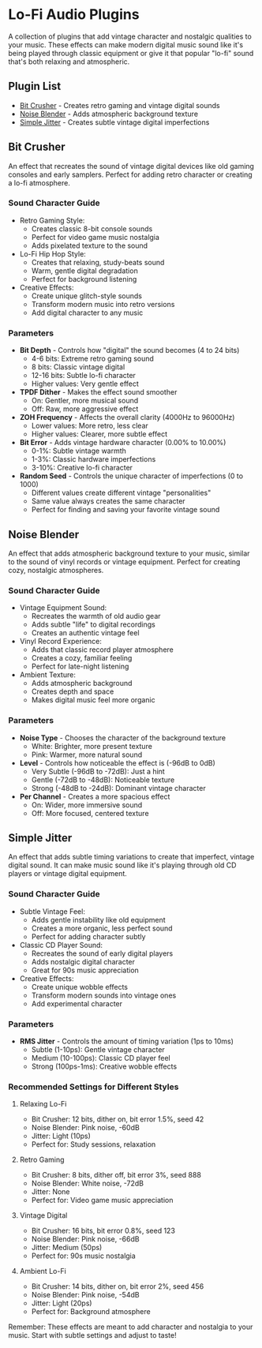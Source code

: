# Lo-Fi Audio Plugins

A collection of plugins that add vintage character and nostalgic qualities to your music. These effects can make modern digital music sound like it's being played through classic equipment or give it that popular "lo-fi" sound that's both relaxing and atmospheric.

## Plugin List

- [Bit Crusher](#bit-crusher) - Creates retro gaming and vintage digital sounds
- [Noise Blender](#noise-blender) - Adds atmospheric background texture
- [Simple Jitter](#simple-jitter) - Creates subtle vintage digital imperfections

## Bit Crusher

An effect that recreates the sound of vintage digital devices like old gaming consoles and early samplers. Perfect for adding retro character or creating a lo-fi atmosphere.

### Sound Character Guide
- Retro Gaming Style:
  - Creates classic 8-bit console sounds
  - Perfect for video game music nostalgia
  - Adds pixelated texture to the sound
- Lo-Fi Hip Hop Style:
  - Creates that relaxing, study-beats sound
  - Warm, gentle digital degradation
  - Perfect for background listening
- Creative Effects:
  - Create unique glitch-style sounds
  - Transform modern music into retro versions
  - Add digital character to any music

### Parameters
- **Bit Depth** - Controls how "digital" the sound becomes (4 to 24 bits)
  - 4-6 bits: Extreme retro gaming sound
  - 8 bits: Classic vintage digital
  - 12-16 bits: Subtle lo-fi character
  - Higher values: Very gentle effect
- **TPDF Dither** - Makes the effect sound smoother
  - On: Gentler, more musical sound
  - Off: Raw, more aggressive effect
- **ZOH Frequency** - Affects the overall clarity (4000Hz to 96000Hz)
  - Lower values: More retro, less clear
  - Higher values: Clearer, more subtle effect
- **Bit Error** - Adds vintage hardware character (0.00% to 10.00%)
  - 0-1%: Subtle vintage warmth
  - 1-3%: Classic hardware imperfections
  - 3-10%: Creative lo-fi character
- **Random Seed** - Controls the unique character of imperfections (0 to 1000)
  - Different values create different vintage "personalities"
  - Same value always creates the same character
  - Perfect for finding and saving your favorite vintage sound

## Noise Blender

An effect that adds atmospheric background texture to your music, similar to the sound of vinyl records or vintage equipment. Perfect for creating cozy, nostalgic atmospheres.

### Sound Character Guide
- Vintage Equipment Sound:
  - Recreates the warmth of old audio gear
  - Adds subtle "life" to digital recordings
  - Creates an authentic vintage feel
- Vinyl Record Experience:
  - Adds that classic record player atmosphere
  - Creates a cozy, familiar feeling
  - Perfect for late-night listening
- Ambient Texture:
  - Adds atmospheric background
  - Creates depth and space
  - Makes digital music feel more organic

### Parameters
- **Noise Type** - Chooses the character of the background texture
  - White: Brighter, more present texture
  - Pink: Warmer, more natural sound
- **Level** - Controls how noticeable the effect is (-96dB to 0dB)
  - Very Subtle (-96dB to -72dB): Just a hint
  - Gentle (-72dB to -48dB): Noticeable texture
  - Strong (-48dB to -24dB): Dominant vintage character
- **Per Channel** - Creates a more spacious effect
  - On: Wider, more immersive sound
  - Off: More focused, centered texture

## Simple Jitter

An effect that adds subtle timing variations to create that imperfect, vintage digital sound. It can make music sound like it's playing through old CD players or vintage digital equipment.

### Sound Character Guide
- Subtle Vintage Feel:
  - Adds gentle instability like old equipment
  - Creates a more organic, less perfect sound
  - Perfect for adding character subtly
- Classic CD Player Sound:
  - Recreates the sound of early digital players
  - Adds nostalgic digital character
  - Great for 90s music appreciation
- Creative Effects:
  - Create unique wobble effects
  - Transform modern sounds into vintage ones
  - Add experimental character

### Parameters
- **RMS Jitter** - Controls the amount of timing variation (1ps to 10ms)
  - Subtle (1-10ps): Gentle vintage character
  - Medium (10-100ps): Classic CD player feel
  - Strong (100ps-1ms): Creative wobble effects

### Recommended Settings for Different Styles

1. Relaxing Lo-Fi
   - Bit Crusher: 12 bits, dither on, bit error 1.5%, seed 42
   - Noise Blender: Pink noise, -60dB
   - Jitter: Light (10ps)
   - Perfect for: Study sessions, relaxation

2. Retro Gaming
   - Bit Crusher: 8 bits, dither off, bit error 3%, seed 888
   - Noise Blender: White noise, -72dB
   - Jitter: None
   - Perfect for: Video game music appreciation

3. Vintage Digital
   - Bit Crusher: 16 bits, bit error 0.8%, seed 123
   - Noise Blender: Pink noise, -66dB
   - Jitter: Medium (50ps)
   - Perfect for: 90s music nostalgia

4. Ambient Lo-Fi
   - Bit Crusher: 14 bits, dither on, bit error 2%, seed 456
   - Noise Blender: Pink noise, -54dB
   - Jitter: Light (20ps)
   - Perfect for: Background atmosphere

Remember: These effects are meant to add character and nostalgia to your music. Start with subtle settings and adjust to taste!
